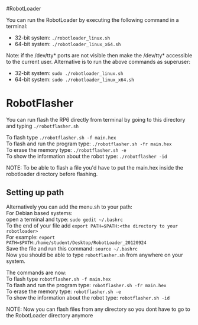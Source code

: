 #RobotLoader

You can run the RobotLoader by executing the following command in a terminal:

- 32-bit system: `./robotloader_linux.sh`
- 64-bit system: `./robotloader_linux_x64.sh`

Note: if the /dev/tty* ports are not visible then make the /dev/tty* accessible to the current user.
Alternative is to run the above commands as superuser:

- 32-bit system: `sudo ./robotloader_linux.sh`
- 64-bit system: `sudo ./robotloader_linux_x64.sh`

# RobotFlasher
You can run flash the RP6 directly from terminal by going to this directory and typing `./robotflasher.sh`

To flash type `./robotflasher.sh -f main.hex` <br>
To flash and run the program type: `./robotflasher.sh -fr main.hex`<br>
To erase the memory type: `./robotflasher.sh -e` <br>
To show the information about the robot type: `./robotflasher -id`

NOTE: To be able to flash a file you'd have to put the main.hex inside the robotloader directory before flashing.

## Setting up path
Alternatively you can add the menu.sh to your path:<br>
For Debian based systems:<br>
open a terminal and type: `sudo gedit ~/.bashrc` <br>
To the end of your file add `export PATH=$PATH:<the directory to your robotloader>` <br>
For example: `export PATH=$PATH:/home/student/Desktop/RobotLoader_20120924`<br>
Save the file and run this command: `source ~/.bashrc`<br>
Now you should be able to type `robotflasher.sh` from anywhere on your system.

The commands are now:<br>
To flash type `robotflasher.sh -f main.hex`<br>
To flash and run the program type: `robotflasher.sh -fr main.hex`<br>
To erase the memory type: `robotflasher.sh -e`<br>
To show the information about the robot type: `robotflasher.sh -id`<br>

NOTE: Now you can flash files from any directory so you dont have to go to the RobotLoader directory anymore
